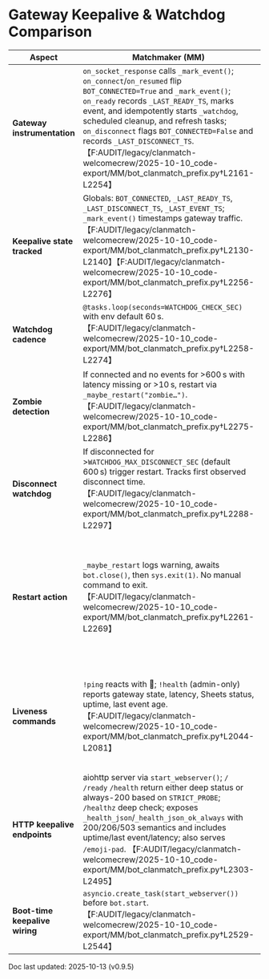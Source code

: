 # Gateway Keepalive & Watchdog Comparison

| Aspect | Matchmaker (MM) | WelcomeCrew (WC) |
| --- | --- | --- |
| **Gateway instrumentation** | `on_socket_response` calls `_mark_event()`; `on_connect`/`on_resumed` flip `BOT_CONNECTED=True` and `_mark_event()`; `on_ready` records `_LAST_READY_TS`, marks event, and idempotently starts `_watchdog`, scheduled cleanup, and refresh tasks; `on_disconnect` flags `BOT_CONNECTED=False` and records `_LAST_DISCONNECT_TS`. 【F:AUDIT/legacy/clanmatch-welcomecrew/2025-10-10_code-export/MM/bot_clanmatch_prefix.py†L2161-L2254】 | Same event coverage (`on_socket_response`, `on_connect`, `on_resumed`, `on_ready`, `on_disconnect`) with identical state flips and `_watchdog` start. 【F:AUDIT/legacy/clanmatch-welcomecrew/2025-10-10_code-export/WC/bot_welcomecrew.py†L1397-L1437】 |
| **Keepalive state tracked** | Globals: `BOT_CONNECTED`, `_LAST_READY_TS`, `_LAST_DISCONNECT_TS`, `_LAST_EVENT_TS`; `_mark_event()` timestamps gateway traffic. 【F:AUDIT/legacy/clanmatch-welcomecrew/2025-10-10_code-export/MM/bot_clanmatch_prefix.py†L2130-L2140】【F:AUDIT/legacy/clanmatch-welcomecrew/2025-10-10_code-export/MM/bot_clanmatch_prefix.py†L2256-L2276】 | Same globals and `_mark_event()` helper. 【F:AUDIT/legacy/clanmatch-welcomecrew/2025-10-10_code-export/WC/bot_welcomecrew.py†L662-L702】【F:AUDIT/legacy/clanmatch-welcomecrew/2025-10-10_code-export/WC/bot_welcomecrew.py†L1397-L1455】 |
| **Watchdog cadence** | `@tasks.loop(seconds=WATCHDOG_CHECK_SEC)` with env default 60 s. 【F:AUDIT/legacy/clanmatch-welcomecrew/2025-10-10_code-export/MM/bot_clanmatch_prefix.py†L2258-L2274】 | Identical 60 s loop via `WATCHDOG_CHECK_SEC`. 【F:AUDIT/legacy/clanmatch-welcomecrew/2025-10-10_code-export/WC/bot_welcomecrew.py†L696-L1450】 |
| **Zombie detection** | If connected and no events for >600 s with latency missing or >10 s, restart via `_maybe_restart("zombie…")`. 【F:AUDIT/legacy/clanmatch-welcomecrew/2025-10-10_code-export/MM/bot_clanmatch_prefix.py†L2275-L2286】 | Same 600 s + latency>10 guard; message text slightly different but behavior matches. 【F:AUDIT/legacy/clanmatch-welcomecrew/2025-10-10_code-export/WC/bot_welcomecrew.py†L1452-L1461】 |
| **Disconnect watchdog** | If disconnected for >`WATCHDOG_MAX_DISCONNECT_SEC` (default 600 s) trigger restart. Tracks first observed disconnect time. 【F:AUDIT/legacy/clanmatch-welcomecrew/2025-10-10_code-export/MM/bot_clanmatch_prefix.py†L2288-L2297】 | Same threshold/logic. 【F:AUDIT/legacy/clanmatch-welcomecrew/2025-10-10_code-export/WC/bot_welcomecrew.py†L1464-L1471】 |
| **Restart action** | `_maybe_restart` logs warning, awaits `bot.close()`, then `sys.exit(1)`. No manual command to exit. 【F:AUDIT/legacy/clanmatch-welcomecrew/2025-10-10_code-export/MM/bot_clanmatch_prefix.py†L2261-L2269】 | `_maybe_restart` prints warning, awaits `bot.close()`, then `sys.exit(1)`; plus manual `!reboot` command (`ENABLE_CMD_REBOOT`) that sleeps 1 s then `os._exit(0)`. 【F:AUDIT/legacy/clanmatch-welcomecrew/2025-10-10_code-export/WC/bot_welcomecrew.py†L1439-L1471】【F:AUDIT/legacy/clanmatch-welcomecrew/2025-10-10_code-export/WC/bot_welcomecrew.py†L1272-L1276】 |
| **Liveness commands** | `!ping` reacts with 🏓; `!health` (admin-only) reports gateway state, latency, Sheets status, uptime, last event age. 【F:AUDIT/legacy/clanmatch-welcomecrew/2025-10-10_code-export/MM/bot_clanmatch_prefix.py†L2044-L2081】 | `!ping` reaction; `!health` (toggleable) reports latency, Sheets status, uptime; `!reboot` as above. 【F:AUDIT/legacy/clanmatch-welcomecrew/2025-10-10_code-export/WC/bot_welcomecrew.py†L1098-L1251】【F:AUDIT/legacy/clanmatch-welcomecrew/2025-10-10_code-export/WC/bot_welcomecrew.py†L1272-L1276】 |
| **HTTP keepalive endpoints** | aiohttp server via `start_webserver()`; `/` `/ready` `/health` return either deep status or always-200 based on `STRICT_PROBE`; `/healthz` deep check; exposes `_health_json`/`_health_json_ok_always` with 200/206/503 semantics and includes uptime/last event/latency; also serves `/emoji-pad`. 【F:AUDIT/legacy/clanmatch-welcomecrew/2025-10-10_code-export/MM/bot_clanmatch_prefix.py†L2303-L2495】 | Same server/endpoint strategy (without emoji proxy) using identical payload/status rules and `STRICT_PROBE` gate. 【F:AUDIT/legacy/clanmatch-welcomecrew/2025-10-10_code-export/WC/bot_welcomecrew.py†L1473-L1538】 |
| **Boot-time keepalive wiring** | `asyncio.create_task(start_webserver())` before `bot.start`. 【F:AUDIT/legacy/clanmatch-welcomecrew/2025-10-10_code-export/MM/bot_clanmatch_prefix.py†L2529-L2544】 | Same pattern in `_boot()`. 【F:AUDIT/legacy/clanmatch-welcomecrew/2025-10-10_code-export/WC/bot_welcomecrew.py†L1804-L1812】 |

Doc last updated: 2025-10-13 (v0.9.5)
